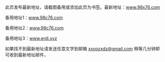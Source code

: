 此页发布最新地址，请截图备用或添加此页为书签。最新地址：www.98x76.com

备用地址1：www.98c76.com

备用地址2：www.98c76.com

备用地址3：www.erdi.xyz

如果找不到最新地址请发送任意文字到邮箱  xxoozxdz@gmail.com  稍等几分钟即可收到最新地址邮件，
